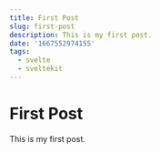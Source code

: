 ```yaml
---
title: First Post
slug: first-post
description: This is my first post.
date: '1667552974155'
tags:
  - svelte
  - sveltekit
---
```


# First Post

This is my first post.
